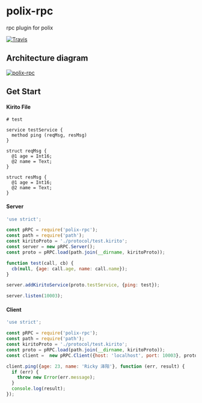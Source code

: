 # polix-rpc
rpc plugin for polix

[![Travis](https://img.shields.io/travis/polixjs/polix-rpc.svg?style=for-the-badge)](https://travis-ci.org/polixjs/polix-rpc)

## Architecture diagram
[![polix-rpc](https://raw.githubusercontent.com/rickyes/rickyes.github.io/master/image/mqt_rpc.jpg)](https://raw.githubusercontent.com/rickyes/rickyes.github.io/master/image/mqt_rpc.jpg)

## Get Start

#### Kirito File
``` shell
# test

service testService {
  method ping (reqMsg, resMsg)
}

struct reqMsg {
  @1 age = Int16;
  @2 name = Text;
}

struct resMsg {
  @1 age = Int16;
  @2 name = Text;
}
```

#### Server
``` js
'use strict';

const pRPC = require('polix-rpc');
const path = require('path');
const kiritoProto = './protocol/test.kirito';
const server = new pRPC.Server();
const proto = pRPC.load(path.join(__dirname, kiritoProto));

function test(call, cb) {
  cb(null, {age: call.age, name: call.name});
}

server.addKiritoService(proto.testService, {ping: test});

server.listen(10003);
```

#### Client
``` js
'use strict';

const pRPC = require('polix-rpc');
const path = require('path');
const kiritoProto = './protocol/test.kirito';
const proto = pRPC.load(path.join(__dirname, kiritoProto));
const client =  new pRPC.Client({host: 'localhost', port: 10003}, proto.testService);

client.ping({age: 23, name: 'Ricky 泽阳'}, function (err, result) {
  if (err) {
    throw new Error(err.message);
  }
  console.log(result);
});
```
